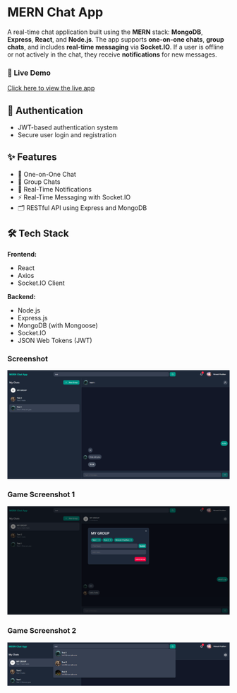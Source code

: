 # MERN Chat App

A real-time chat application built using the **MERN** stack: **MongoDB**, **Express**, **React**, and **Node.js**. The app supports **one-on-one chats**, **group chats**, and includes **real-time messaging** via **Socket.IO**. If a user is offline or not actively in the chat, they receive **notifications** for new messages.

### 🔗 Live Demo

[Click here to view the live app](https://mern-chat-app-bg6g.onrender.com)

## 🔑 Authentication

- JWT-based authentication system
- Secure user login and registration

## ✨ Features

- 💬 One-on-One Chat
- 👥 Group Chats
- 🔔 Real-Time Notifications
- ⚡ Real-Time Messaging with Socket.IO
- 🗂 RESTful API using Express and MongoDB

## 🛠 Tech Stack

**Frontend:**
- React
- Axios
- Socket.IO Client

**Backend:**
- Node.js
- Express.js
- MongoDB (with Mongoose)
- Socket.IO
- JSON Web Tokens (JWT)

### Screenshot
![Menu](images/sc1.png)

### Game Screenshot 1
![Game 1](images/sc2.png)

### Game Screenshot 2
![Game 2](images/sc3.png)
